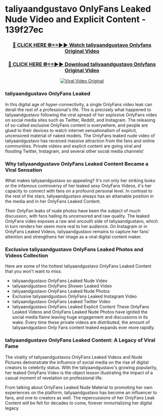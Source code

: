 # taliyaandgustavo OnlyFans Leaked Nude Video and Explicit Content - 139f27ec

<div align="center">

### [🔴 CLICK HERE 🌐==►► Watch taliyaandgustavo Onlyfans Original Video](https://aff.leakpic.com/?utm_medium=9dac6e3e92780789e695eb65dc45befdb20081c8&utm_campaign=Link_for_leakpic_com)

### [🔴 CLICK HERE 🌐==►► Download taliyaandgustavo Onlyfans Original Video](https://aff.leakpic.com/?utm_medium=9dac6e3e92780789e695eb65dc45befdb20081c8&utm_campaign=Link_for_leakpic_com)

[![Viral Video Original](https://i.ibb.co.com/xMMVF88/686577567.gif)](https://aff.leakpic.com/?utm_medium=9dac6e3e92780789e695eb65dc45befdb20081c8&utm_campaign=Link_for_leakpic_com)

</div>

### taliyaandgustavo OnlyFans Leaked
In this digital age of hyper-connectivity, a single OnlyFans video leak can derail the rest of a professional's life. This is precisely what happened to taliyaandgustavo following the viral spread of her explosive OnlyFans video on social media sites such as Twitter, Reddit, and Instagram. The releasing of so-called exclusive OnlyFans content is everywhere, and people are glued to their devices to watch internet sensationalism of explicit, uncensored material of naked models. 
The OnlyFans leaked nude video of taliyaandgustavo has received massive attraction from the fans and online communities. Private videos and explicit content are going viral and flooding Twitter, Instagram, and several other social media channels!

### Why taliyaandgustavo OnlyFans Leaked Content Became a Viral Sensation
What makes taliyaandgustavo so appealing? It's not only her striking looks or the infamous controversy of her leaked sexy OnlyFans Videos, it's her capacity to connect with fans on a profound personal level. In contrast to the rest of the stars, taliyaandgustavo always has an attainable position in the media and in her OnlyFans Leaked Content.

Their OnlyFan leaks of nude photos have been the subject of much discussion, with fans hailing its uncensored and raw quality. The leaked OnlyFans video exposes a raw and uncouth side of taliyaandgustavo, which in turn renders her seem more real to her audience. On Instagram or in OnlyFans Leaked Videos, taliyaandgustavo remains to capture her fans' attention and strengthens her image as a viral digital content maker.

### Exclusive taliyaandgustavo OnlyFans Leaked Photos and Videos Collection
Here are some of the hottest taliyaandgustavo OnlyFans Leaked Content that you won't want to miss:
- taliyaandgustavo OnlyFans Leaked Nude Video
- taliyaandgustavo OnlyFans Shower Leaked Video
- taliyaandgustavo OnlyFans Leaked Nude Photos
- Exclusive taliyaandgustavo OnlyFans Leaked Instagram Video
- taliyaandgustavo OnlyFans Leaked Twitter Video
- taliyaandgustavo OnlyFans Leaked Explicit Content
These OnlyFans Leaked Videos and OnlyFans Leaked Nude Photos have ignited the social media flame leaving huge engagement and discussions in its wake. Every time these private videos are distributed, the amount of taliyaandgustavo Only Fans content leaked expands ever more rapidly.

### taliyaandgustavo OnlyFans Leaked Content: A Legacy of Viral Fame
The virality of taliyaandgustavos OnlyFans Leaked Videos and Nude Pictures demonstrate the influence of social media on the rise of digital creators to celebrity status. With the taliyaandgustavo's growing popularity, her leaked OnlyFans Video is the object lesson illustrating the impact of a casual moment of revelation on professional life.

From talking about OnlyFans Leaked Nude Material to promoting her own experiences on the platform, taliyaandgustavo has become an influencer to fans, and one to creators as well. The repercussions of her OnlyFans Leak Content will be felt for decades to come, forever immortalizing her digital legacy.
